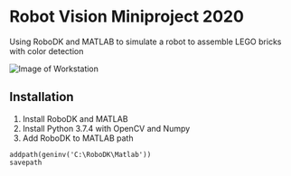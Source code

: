 # Robot Vision Miniproject 2020
Using RoboDK and MATLAB to simulate a robot to assemble LEGO bricks with color detection

![Image of Workstation](https://github.com/SolidGeek/RobotVisionMATLAB/blob/master/workstation.PNG)

## Installation

1. Install RoboDK and MATLAB
2. Install Python 3.7.4 with OpenCV and Numpy
3. Add RoboDK to MATLAB path
```
addpath(geninv('C:\RoboDK\Matlab'))
savepath
```

   
